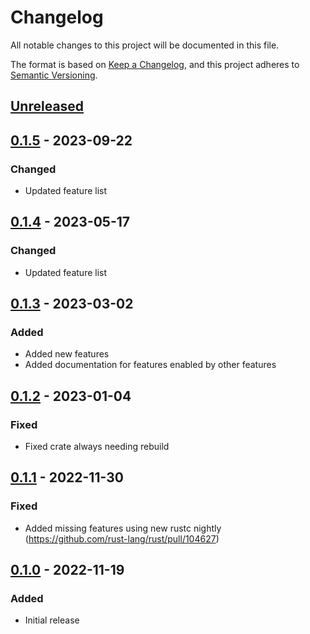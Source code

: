 # Changelog
All notable changes to this project will be documented in this file.

The format is based on [Keep a Changelog](https://keepachangelog.com/en/1.0.0/),
and this project adheres to [Semantic Versioning](https://semver.org/spec/v2.0.0.html).

## [Unreleased]

## [0.1.5] - 2023-09-22
### Changed
- Updated feature list

## [0.1.4] - 2023-05-17
### Changed
- Updated feature list

## [0.1.3] - 2023-03-02
### Added
- Added new features
- Added documentation for features enabled by other features

## [0.1.2] - 2023-01-04
### Fixed
- Fixed crate always needing rebuild

## [0.1.1] - 2022-11-30
### Fixed
- Added missing features using new rustc nightly (https://github.com/rust-lang/rust/pull/104627)

## [0.1.0] - 2022-11-19
### Added
- Initial release

[Unreleased]: https://github.com/calebzulawski/target-features/compare/0.1.5...HEAD
[0.1.5]: https://github.com/calebzulawski/target-features/compare/0.1.4...0.1.5
[0.1.4]: https://github.com/calebzulawski/target-features/compare/0.1.3...0.1.4
[0.1.3]: https://github.com/calebzulawski/target-features/compare/0.1.2...0.1.3
[0.1.2]: https://github.com/calebzulawski/target-features/compare/0.1.1...0.1.2
[0.1.1]: https://github.com/calebzulawski/target-features/compare/0.1.0...0.1.1
[0.1.0]: https://github.com/calebzulawski/target-features/releases/tag/0.1.0
